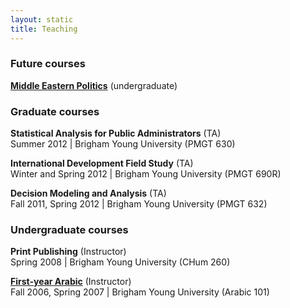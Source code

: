 ```yaml
---
layout: static
title: Teaching
---
```


### Future courses

**[Middle Eastern Politics](/teaching/Middle%20East%20Politics%20syllabus.pdf)** (undergraduate)


### Graduate courses

**Statistical Analysis for Public Administrators** (TA)  
Summer 2012 | Brigham Young University (PMGT 630)

**International Development Field Study** (TA)  
Winter and Spring 2012 | Brigham Young University (PMGT 690R)

**Decision Modeling and Analysis** (TA)  
Fall 2011, Spring 2012 | Brigham Young University (PMGT 632)


### Undergraduate courses

**Print Publishing** (Instructor)  
Spring 2008 | Brigham Young University (CHum 260)

**[First-year Arabic](/byuarabic101/)** (Instructor)  
Fall 2006, Spring 2007 | Brigham Young University (Arabic 101)